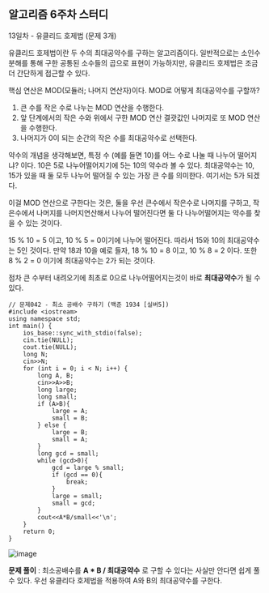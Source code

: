 ## 알고리즘 6주차 스터디
13일차 - 유클리드 호제법 (문제 3개)

유클리드 호제법이란 두 수의 최대공약수를 구하는 알고리즘이다.
일반적으로는 소인수분해를 통해 구한 공통된 소수들의 곱으로 표현이 가능하지만, 유클리드 호제법은 조금 더 간단하게 접근할 수 있다.

핵심 연산은 MOD(모듈러; 나머지 연산자)이다. MOD로 어떻게 최대공약수를 구할까?

1) 큰 수를 작은 수로 나누는 MOD 연산을 수행한다.
2) 앞 단계에서의 작은 수와 위에서 구한 MOD 연산 결괏값인 나머지로 또 MOD 연산을 수행한다.
3) 나머지가 0이 되는 순간의 작은 수를 최대공약수로 선택한다.

약수의 개념을 생각해보면, 특정 수 (예를 들면 10)를 어느 수로 나눌 때 나누어 떨어지냐? 이다. 10은 5로 나누어떨어지기에 5는 10의 약수라 볼 수 있다.
최대공약수는 10, 15가 있을 때 둘 모두 나누어 떨어질 수 있는 가장 큰 수를 의미한다. 여기서는 5가 되겠다.

이걸 MOD 연산으로 구한다는 것은, 둘을 우선 큰수에서 작은수로 나머지를 구하고, 작은수에서 나머지를 나머지연산해서 나누어 떨어진다면 둘 다 나누어떨어지는 약수를 찾을 수 있는 것이다.

15 % 10 = 5 이고, 10 % 5 = 0이기에 나누어 떨어진다. 따라서 15와 10의 최대공약수는 5인 것이다.
만약 18과 10을 예로 들자, 18 % 10 = 8 이고, 10 % 8 = 2 이다. 또한 8 % 2 = 0 이기에 최대공약수는 2가 되는 것이다.

점차 큰 수부터 내려오기에 최초로 0으로 나누어떨어지는것이 바로 **최대공약수**가 될 수 있다.

```
// 문제042 - 최소 공배수 구하기 (백준 1934 [실버5])
#include <iostream>
using namespace std;
int main() {
    ios_base::sync_with_stdio(false);
    cin.tie(NULL);
    cout.tie(NULL);
    long N;
    cin>>N;
    for (int i = 0; i < N; i++) {
        long A, B;
        cin>>A>>B;
        long large;
        long small;
        if (A>B){
            large = A;
            small = B;
        } else {
            large = B;
            small = A;
        }
        long gcd = small;
        while (gcd>0){
            gcd = large % small;
            if (gcd == 0){
                break;
            }
            large = small;
            small = gcd;
        }
        cout<<A*B/small<<'\n';
    }
    return 0;
}
```
![image](https://github.com/user-attachments/assets/ca753d15-e30d-499f-9a16-0304aeaede9a)

**문제 풀이** : 최소공배수를 **A * B / 최대공약수** 로 구할 수 있다는 사실만 안다면 쉽게 풀 수 있다.
우선 유클리다 호제법을 적용하여 A와 B의 최대공약수를 구한다.
